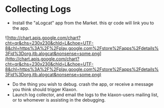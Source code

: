# Collecting Logs #

  * Install the "aLogcat" app from the Market. this qr code will link you to the app.

![http://chart.apis.google.com/chart?cht=qr&chs=230x230&chld=L&choe=UTF-8&chl=https%3A%2F%2Fplay.google.com%2Fstore%2Fapps%2Fdetails%3Fid%3Dorg.jtb.alogcat&nonsense=some.png](http://chart.apis.google.com/chart?cht=qr&chs=230x230&chld=L&choe=UTF-8&chl=https%3A%2F%2Fplay.google.com%2Fstore%2Fapps%2Fdetails%3Fid%3Dorg.jtb.alogcat&nonsense=some.png)

  * Do the thing you wish to debug. crash the app, or receive a message you think should trigger Klaxon.
  * Launch log collector, and email the logs to the klaxon-users mailing list, or to whomever is assisting in the debugging.